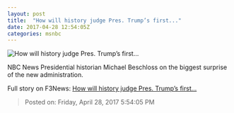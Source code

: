 ```yaml
---
layout: post
title:  "How will history judge Pres. Trump’s first..."
date: 2017-04-28 12:54:05Z
categories: msnbc
---
```


![How will history judge Pres. Trump’s first...](http://media1.s-nbcnews.com/j/MSNBC/Components/Video/201704/2017-04-28T12-54-05-73Z--1280x720.video_1067x600.jpg)

NBC News Presidential historian Michael Beschloss on the biggest surprise of the new administration.


Full story on F3News: [How will history judge Pres. Trump’s first...](http://www.f3nws.com/n/YhASU)

> Posted on: Friday, April 28, 2017 5:54:05 PM
